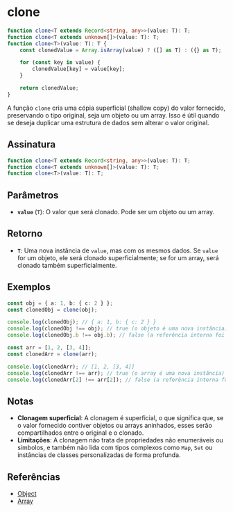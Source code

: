 # clone

```typescript
function clone<T extends Record<string, any>>(value: T): T;
function clone<T extends unknown[]>(value: T): T;
function clone<T>(value: T): T {
	const clonedValue = Array.isArray(value) ? ([] as T) : ({} as T);

	for (const key in value) {
		clonedValue[key] = value[key];
	}

	return clonedValue;
}
```

A função `clone` cria uma cópia superficial (shallow copy) do valor fornecido, preservando o tipo original, seja um objeto ou um array. Isso é útil quando se deseja duplicar uma estrutura de dados sem alterar o valor original.

## Assinatura

```typescript
function clone<T extends Record<string, any>>(value: T): T;
function clone<T extends unknown[]>(value: T): T;
function clone<T>(value: T): T;
```

## Parâmetros

- **`value`** (`T`): O valor que será clonado. Pode ser um objeto ou um array.

## Retorno

- **`T`**: Uma nova instância de `value`, mas com os mesmos dados. Se `value` for um objeto, ele será clonado superficialmente; se for um array, será clonado também superficialmente.

## Exemplos

```typescript
const obj = { a: 1, b: { c: 2 } };
const clonedObj = clone(obj);

console.log(clonedObj); // { a: 1, b: { c: 2 } }
console.log(clonedObj !== obj); // true (o objeto é uma nova instância)
console.log(clonedObj.b !== obj.b); // false (a referência interna foi copiada)

const arr = [1, 2, [3, 4]];
const clonedArr = clone(arr);

console.log(clonedArr); // [1, 2, [3, 4]]
console.log(clonedArr !== arr); // true (o array é uma nova instância)
console.log(clonedArr[2] !== arr[2]); // false (a referência interna foi copiada)
```

## Notas

- **Clonagem superficial**: A clonagem é superficial, o que significa que, se o valor fornecido contiver objetos ou arrays aninhados, esses serão compartilhados entre o original e o clonado.
- **Limitações**: A clonagem não trata de propriedades não enumeráveis ou símbolos, e também não lida com tipos complexos como `Map`, `Set` ou instâncias de classes personalizadas de forma profunda.
  
## Referências

- [Object](https://developer.mozilla.org/en-US/docs/Web/JavaScript/Reference/Global_Objects/Object)
- [Array](https://developer.mozilla.org/en-US/docs/Web/JavaScript/Reference/Global_Objects/Array)